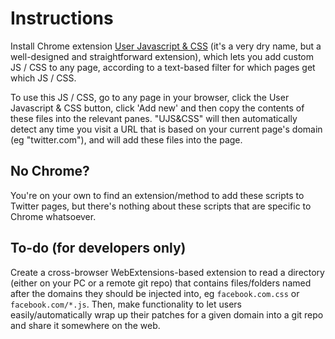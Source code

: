 # Instructions

Install Chrome extension [User Javascript & CSS](https://chrome.google.com/webstore/detail/user-javascript-and-css/nbhcbdghjpllgmfilhnhkllmkecfmpld?hl=en) (it's a very dry name, but a well-designed and straightforward extension), which lets you add custom JS / CSS to any page, according to a text-based filter for which pages get which JS / CSS. 

To use this JS / CSS, go to any page in your browser, click the User Javascript & CSS button, click 'Add new' and then copy the contents of these files into the relevant panes. "UJS&CSS" will then automatically detect any time you visit a URL that is based on your current page's domain (eg "twitter.com"), and will add these files into the page.

## No Chrome?

You're on your own to find an extension/method to add these scripts to Twitter pages, but there's nothing about these scripts that are specific to Chrome whatsoever.

## To-do (for developers only)

Create a cross-browser WebExtensions-based extension to read a directory (either on your PC or a remote git repo) that contains files/folders named after the domains they should be injected into, eg `facebook.com.css` or `facebook.com/*.js`. Then, make functionality to let users easily/automatically wrap up their patches for a given domain into a git repo and share it somewhere on the web.